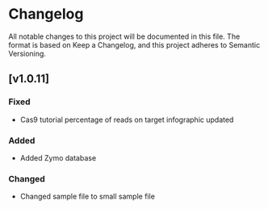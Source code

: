 # Changelog
All notable changes to this project will be documented in this file.
The format is based on Keep a Changelog,
and this project adheres to Semantic Versioning.


## [v1.0.11]
### Fixed
- Cas9 tutorial percentage of reads on target infographic updated

### Added
- Added Zymo database

### Changed
- Changed sample file to small sample file
